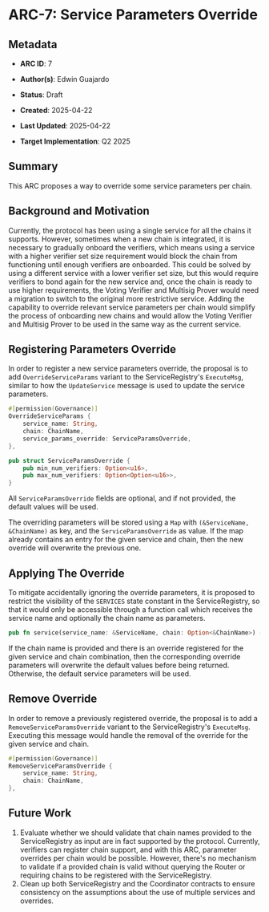 # ARC-7: Service Parameters Override

## Metadata

- **ARC ID**: 7

- **Author(s)**: Edwin Guajardo

- **Status**: Draft

- **Created**: 2025-04-22

- **Last Updated**: 2025-04-22

- **Target Implementation**: Q2 2025

## Summary

This ARC proposes a way to override some service parameters per chain.

## Background and Motivation

Currently, the protocol has been using a single service for all the chains it supports. However, sometimes when a new chain is integrated, it is necessary to gradually onboard the verifiers, which means using a service with a higher verifier set size requirement would block the chain from functioning until enough verifiers are onboarded. This could be solved by using a different service with a lower verifier set size, but this would require verifiers to bond again for the new service and, once the chain is ready to use higher requirements, the Voting Verifier and Multisig Prover would need a migration to switch to the original more restrictive service. Adding the capability to override relevant service parameters per chain would simplify the process of onboarding new chains and would allow the Voting Verifier and Multisig Prover to be used in the same way as the current service.

## Registering Parameters Override

In order to register a new service parameters override, the proposal is to add `OverrideServiceParams` variant to the ServiceRegistry's `ExecuteMsg`, similar to how the `UpdateService` message is used to update the service parameters.

```rust
#[permission(Governance)]
OverrideServiceParams {
    service_name: String,
    chain: ChainName,
    service_params_override: ServiceParamsOverride,
},
```

```rust
pub struct ServiceParamsOverride {
    pub min_num_verifiers: Option<u16>,
    pub max_num_verifiers: Option<Option<u16>>,
}
```

All `ServiceParamsOverride` fields are optional, and if not provided, the default values will be used.

The overriding parameters will be stored using a `Map` with `(&ServiceName, &ChainName)` as key, and the `ServiceParamsOverride` as value. If the map already contains an entry for the given service and chain, then the new override will overwrite the previous one.

## Applying The Override

To mitigate accidentally ignoring the override parameters, it is proposed to restrict the visibility of the `SERVICES` state constant in the ServiceRegistry, so that it would only be accessible through a function call which receives the service name and optionally the chain name as parameters.

```rust
pub fn service(service_name: &ServiceName, chain: Option<&ChainName>) -> Result<Service, ContractError>
```

If the chain name is provided and there is an override registered for the given service and chain combination, then the corresponding override parameters will overwrite the default values before being returned. Otherwise, the default service parameters will be used.

## Remove Override

In order to remove a previously registered override, the proposal is to add a `RemoveServiceParamsOverride` variant to the ServiceRegistry's `ExecuteMsg`. Executing this message would handle the removal of the override for the given service and chain.

```rust
#[permission(Governance)]
RemoveServiceParamsOverride {
    service_name: String,
    chain: ChainName,
},
```

## Future Work

1. Evaluate whether we should validate that chain names provided to the ServiceRegistry as input are in fact supported by the protocol. Currently, verifiers can register chain support, and with this ARC, parameter overrides per chain would be possible. However, there's no mechanism to validate if a provided chain is valid without querying the Router or requiring chains to be registered with the ServiceRegistry.
2. Clean up both ServiceRegistry and the Coordinator contracts to ensure consistency on the assumptions about the use of multiple services and overrides.
